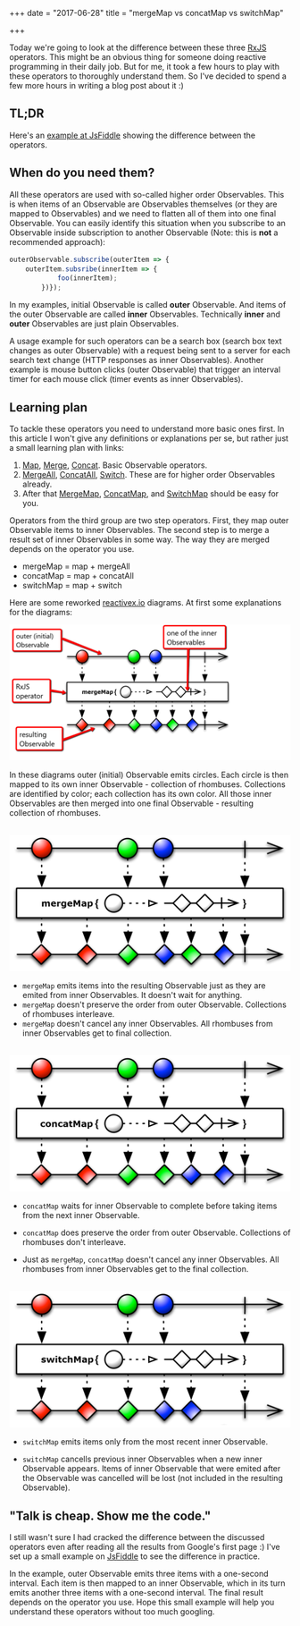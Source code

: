 +++
date = "2017-06-28"
title = "mergeMap vs concatMap vs switchMap"

+++

Today we're going to look at the difference between these three [RxJS](http://reactivex.io/rxjs/) operators. This might be an obvious thing for someone doing reactive programming in their daily job. But for me, it took a few hours to play with these operators to thoroughly understand them. So I've decided to spend a few more hours in writing a blog post about it :)

<!--more-->

## TL;DR
Here's an [example at JsFiddle](https://jsfiddle.net/tolikcode/2uqrghy0/) showing the difference between the operators.

## When do you need them?

All these operators are used with so-called higher order Observables. This is when items of an Observable are Observables themselves (or they are mapped to Observables) and we need to flatten all of them into one final Observable. You can easily identify this situation when you subscribe to an Observable inside subscription to another Observable (Note: this is **not** a recommended approach): 

~~~ javascript
outerObservable.subscribe(outerItem => {
    outerItem.subsribe(innerItem => {
            foo(innerItem);
        })});
~~~

In my examples, initial Observable is called **outer** Observable. And items of the outer Observable are called **inner** Observables. Technically **inner** and **outer** Observables are just plain Observables.

A usage example for such operators can be a search box (search box text changes as outer Observable) with a request being sent to a server for each search text change (HTTP responses as inner Observables). Another example is mouse button clicks (outer Observable) that trigger an interval timer for each mouse click (timer events as inner Observables).


## Learning plan

To tackle these operators you need to understand more basic ones first. In this article I won't give any definitions or explanations per se, but rather just a small learning plan with links:

1. [Map](http://reactivex.io/documentation/operators/map.html), [Merge](http://reactivex.io/documentation/operators/merge.html), [Concat](http://reactivex.io/documentation/operators/concat). Basic Observable operators.
2. [MergeAll](http://reactivex.io/rxjs/class/es6/Observable.js~Observable.html#instance-method-mergeAll), [ConcatAll](http://reactivex.io/rxjs/class/es6/Observable.js~Observable.html#instance-method-concatAll), [Switch](http://reactivex.io/documentation/operators/switch.html). These are for higher order Observables already.
3. After that [MergeMap](http://reactivex.io/rxjs/class/es6/Observable.js~Observable.html#instance-method-mergeMap), [ConcatMap](http://reactivex.io/rxjs/class/es6/Observable.js~Observable.html#instance-method-concatMap), and [SwitchMap](http://reactivex.io/rxjs/class/es6/Observable.js~Observable.html#instance-method-switchMap) should be easy for you.

Operators from the third group are two step operators. First, they map outer Observable items to inner Observables. The second step is to merge a result set of inner Observables in some way. The way they are merged depends on the operator you use. 

- mergeMap = map + mergeAll
- concatMap = map + concatAll
- switchMap = map + switch

Here are some reworked [reactivex.io](http://reactivex.io) diagrams. At first some explanations for the diagrams:

<div class="standardBorder verticalMargins" markdown="1">
	<img src="/images/rxjsDiagram.png" alt="MergeMap">
</div>

In these diagrams outer (initial) Observable emits circles. Each circle is then mapped to its own inner Observable - collection of rhombuses. Collections are identified by color; each collection has its own color. All those inner Observables are then merged into one final Observable - resulting collection of rhombuses.

<br>

<div class="standardBorder verticalMargins" markdown="1">
	<img src="/images/mergeMap.png" alt="MergeMap">
</div>

- `mergeMap` emits items into the resulting Observable just as they are emited from inner Observables. It doesn't wait for anything.
- `mergeMap` doesn't preserve the order from outer Observable. Collections of rhombuses interleave.
- `mergeMap` doesn't cancel any inner Observables. All rhombuses from inner Observables get to final collection.

<br>

<div class="standardBorder verticalMargins" markdown="1">
	<img src="/images/concatMap.png" alt="ConcatMap">
</div>

- `concatMap` waits for inner Observable to complete before taking items from the next inner Observable.

- `concatMap` does preserve the order from outer Observable. Collections of rhombuses  don't interleave.

- Just as `mergeMap`, `concatMap` doesn't cancel any inner Observables. All rhombuses  from inner Observables get to the final collection.

<br>

<div class="standardBorder verticalMargins" markdown="1">
	<img src="/images/switchMap.png" alt="SwitchMap">
</div>

- `switchMap` emits items only from the most recent inner Observable.

- `switchMap` cancells previous inner Observables when a new inner Observable appears. Items of inner Observable that were emited after the Observable was cancelled will be lost (not included in the resulting Observable).

## "Talk is cheap. Show me the code."

I still wasn't sure I had cracked the difference between the discussed operators even after reading all the results from Google's first page :)
I've set up a small example on [JsFiddle](https://jsfiddle.net/tolikcode/2uqrghy0/) to see the difference in practice.

In the example, outer Observable emits three items with a one-second interval. Each item is then mapped to an inner Observable, which in its turn emits another three items with a one-second interval.
The final result depends on the operator you use. Hope this small example will help you understand these operators without too much googling.

